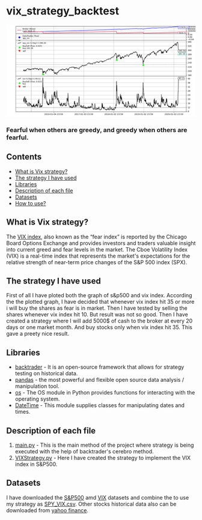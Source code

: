 <!--Head-->
# vix_strategy_backtest

![Logo](https://github.com/ArunavD/vix_strategy_backtest/blob/master/Figure_0.png)

### Fearful when others are greedy, and greedy when others are fearful.




## Contents

* [What is Vix strategy?](#What-is-Vix-strategy)
* [The strategy I have used](#The-strategy-I-have-used)
* [Libraries](#Libraries)
* [Description of each file](#Description-of-each-file)
* [Datasets](#Datasets)
* [How to use?](#How-to-use)


## What is Vix strategy?

The [VIX index](https://www.cboe.com/tradable_products/vix/), also known as the “fear index” is reported by the Chicago Board Options Exchange and provides investors and traders valuable insight into current greed and fear levels in the market. 
The Cboe Volatility Index (VIX) is a real-time index that represents the market's expectations for the relative strength of near-term price changes of the S&P 500 index (SPX).


## The strategy I have used

First of all I have ploted both the graph of s&p500 and vix index. According the the plotted graph, I have decided that whenever vix index hit 35 or more i will buy the shares as fear is in market.
Then I have tested by selling the shares whenever vix index hit 10. But result was not so good.
Then I have created a strategy where I will add 5000$ of cash to the broker at every 20 days or one market month. And buy stocks only when vix index hit 35. This gave a preety nice result.



<!-- Libraries -->
## Libraries

+ [backtrader](https://www.backtrader.com) - It is an open-source framework that allows for strategy testing on historical data.
+ [pandas](https://pypi.org/project/pandas/) - the most powerful and flexible open source data analysis / manipulation tool.
+ [os](https://www.geeksforgeeks.org/os-module-python-examples/) - The OS module in Python provides functions for interacting with the operating system.
+ [DateTime](https://pypi.org/project/DateTime) - This module supplies classes for manipulating dates and times.



<!-- Description -->
## Description of each file

1. [main.py](https://github.com/ArunavD/vix_strategy_backtest/blob/master/main.py) - This is the main method of the project where strategy is being executed with the help of backtrader's cerebro method.
2. [VIXStrategy.py](https://github.com/ArunavD/vix_strategy_backtest/blob/master/VIXStrategy.py) - Here I have created the strategy to implement the VIX index in S&P500.



## Datasets

I have downloaded the [S&P500](https://github.com/ArunavD/vix_strategy_backtest/blob/master/spy.csv) amd [VIX](https://github.com/ArunavD/vix_strategy_backtest/blob/master/vix.csv) datasets and combine the to use my strategy as [SPY_VIX.csv](https://github.com/ArunavD/vix_strategy_backtest/blob/master/spy_vix.csv).
Other stocks historical data also can be downloaded from [yahoo finance](https://in.finance.yahoo.com/).


